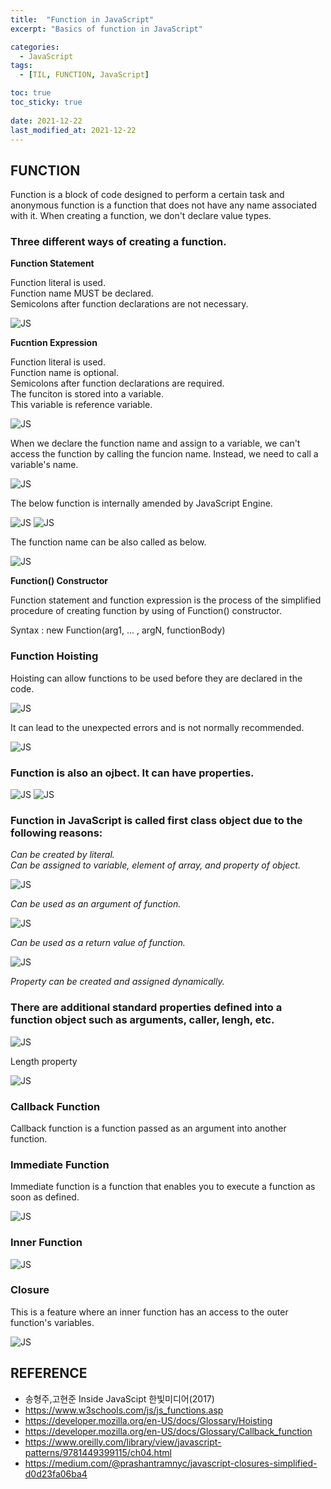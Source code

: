 ```yaml
---
title:  "Function in JavaScript"
excerpt: "Basics of function in JavaScript"

categories:
  - JavaScript
tags:
  - [TIL, FUNCTION, JavaScript]

toc: true
toc_sticky: true
 
date: 2021-12-22
last_modified_at: 2021-12-22
---
```

## FUNCTION
Function is a block of code designed to perform a certain task and anonymous function is a function that does not have any name associated with it. When creating a function, we don't declare value types.

### Three different ways of creating a function.

**Function Statement**

Function literal is used.  
Function name MUST be declared.  
Semicolons after function declarations are not necessary.

![JS](/img/JavaScript/JS2/2021-12-22-JS2-1.jpg)

**Fucntion Expression**

Function literal is used.   
Function name is optional.   
Semicolons after function declarations are required.   
The funciton is stored into a variable.   
This variable is reference variable.     

![JS](/img/JavaScript/JS2/2021-12-22-JS2-2.jpg)

When we declare the function name and assign to a variable, we can't access the function by calling the funcion name. Instead, we need to call a variable's name.

![JS](/img/JavaScript/JS2/2021-12-22-JS2-3.jpg)

The below function is internally amended by JavaScript Engine.

![JS](/img/JavaScript/JS2/2021-12-22-JS2-4.jpg)
![JS](/img/JavaScript/JS2/2021-12-22-JS2-5.jpg)

The function name can be also called as below.

![JS](/img/JavaScript/JS2/2021-12-22-JS2-6.jpg)

**Function() Constructor**

Function statement and function expression is the process of the simplified procedure of creating function by using of Function() constructor.

Syntax :
new Function(arg1, ... , argN, functionBody)

### Function Hoisting

Hoisting can allow functions to be used before they are declared in the code.

![JS](/img/JavaScript/JS2/2021-12-22-JS2-7.jpg)

It can lead to the unexpected errors and is not normally recommended.

![JS](/img/JavaScript/JS2/2021-12-22-JS2-8.jpg)

### Function is also an ojbect. It can have properties.

![JS](/img/JavaScript/JS2/2021-12-22-JS2-9.jpg)
![JS](/img/JavaScript/JS2/2021-12-22-JS2-10.jpg)

### Function in JavaScript is called first class object due to the following reasons:

*Can be created by literal.*  
*Can be assigned to variable, element of array, and property of object.*    

![JS](/img/JavaScript/JS2/2021-12-22-JS2-11.jpg)

*Can be used as an argument of function.*  

![JS](/img/JavaScript/JS2/2021-12-22-JS2-12.jpg)

*Can be used as a return value of function.*  

![JS](/img/JavaScript/JS2/2021-12-22-JS2-13.jpg)

*Property can be created and assigned dynamically.*

### There are additional standard properties defined into a function object such as arguments, caller, lengh, etc.

![JS](/img/JavaScript/JS2/2021-12-22-JS2-14.jpg)

Length property

![JS](/img/JavaScript/JS2/2021-12-22-JS2-15.jpg)

### Callback Function

Callback function is a function passed as an argument into another function.

### Immediate Function

Immediate function is a function that enables you to execute a function as soon as defined.

![JS](/img/JavaScript/JS2/2021-12-22-JS2-16.jpg)

### Inner Function

![JS](/img/JavaScript/JS2/2021-12-22-JS2-17.jpg)

### Closure

This is a feature where an inner function has an access to the outer function's variables.

![JS](/img/JavaScript/JS2/2021-12-22-JS2-18.jpg)


## REFERENCE 
* 송형주,고현준 Inside JavaScipt 한빛미디어(2017)
* https://www.w3schools.com/js/js_functions.asp
* https://developer.mozilla.org/en-US/docs/Glossary/Hoisting
* https://developer.mozilla.org/en-US/docs/Glossary/Callback_function
* https://www.oreilly.com/library/view/javascript-patterns/9781449399115/ch04.html
* https://medium.com/@prashantramnyc/javascript-closures-simplified-d0d23fa06ba4




